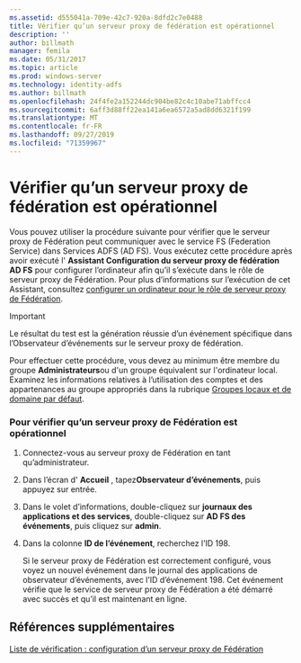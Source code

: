```yaml
---
ms.assetid: d555041a-709e-42c7-920a-8dfd2c7e0488
title: Vérifier qu’un serveur proxy de fédération est opérationnel
description: ''
author: billmath
manager: femila
ms.date: 05/31/2017
ms.topic: article
ms.prod: windows-server
ms.technology: identity-adfs
ms.author: billmath
ms.openlocfilehash: 24f4fe2a152244dc904be82c4c10abe71abffcc4
ms.sourcegitcommit: 6aff3d88ff22ea141a6ea6572a5ad8dd6321f199
ms.translationtype: MT
ms.contentlocale: fr-FR
ms.lasthandoff: 09/27/2019
ms.locfileid: "71359967"
---
```

# <a name="verify-that-a-federation-server-proxy-is-operational"></a>Vérifier qu’un serveur proxy de fédération est opérationnel


Vous pouvez utiliser la procédure suivante pour vérifier que le serveur proxy de Fédération peut communiquer avec le service FS (Federation Service) dans Services ADFS \(AD FS\). Vous exécutez cette procédure après avoir exécuté l' **Assistant Configuration du serveur proxy de fédération AD FS** pour configurer l’ordinateur afin qu’il s’exécute dans le rôle de serveur proxy de Fédération. Pour plus d’informations sur l’exécution de cet Assistant, consultez [configurer un ordinateur pour le rôle de serveur proxy de Fédération](Configure-a-Computer-for-the-Federation-Server-Proxy-Role.md).  
  
> [!IMPORTANT]  
> Le résultat du test est la génération réussie d’un événement spécifique dans l’Observateur d’événements sur le serveur proxy de fédération.  
  
Pour effectuer cette procédure, vous devez au minimum être membre du groupe **Administrateurs**ou d'un groupe équivalent sur l'ordinateur local.  Examinez les informations relatives à l’utilisation des comptes et des appartenances au groupe appropriés dans la rubrique [Groupes locaux et de domaine par défaut](https://go.microsoft.com/fwlink/?LinkId=83477).   
  
### <a name="to-verify-that-a-federation-server-proxy-is-operational"></a>Pour vérifier qu’un serveur proxy de Fédération est opérationnel  
  
1.  Connectez-vous au serveur proxy de Fédération en tant qu’administrateur.  
  
2.  Dans l’écran d' **Accueil** , tapez**Observateur d’événements**, puis appuyez sur entrée.  
  
3.  Dans le volet d’informations, double\-cliquez sur **journaux des applications et des services**, double\-cliquez sur **AD FS des événements**, puis cliquez sur **admin**.  
  
4.  Dans la colonne **ID de l’événement**, recherchez l’ID 198.  
  
    Si le serveur proxy de Fédération est correctement configuré, vous voyez un nouvel événement dans le journal des applications de observateur d’événements, avec l’ID d’événement 198. Cet événement vérifie que le service de serveur proxy de Fédération a été démarré avec succès et qu’il est maintenant en ligne.  
  
## <a name="additional-references"></a>Références supplémentaires  
[Liste de vérification : configuration d’un serveur proxy de Fédération](Checklist--Setting-Up-a-Federation-Server-Proxy.md)  
  

